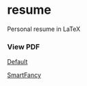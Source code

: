 # resume
Personal resume in LaTeX

### View PDF
[Default](https://github.com/SamTay/resum/blob/master/default/resume.pdf)

[SmartFancy](https://github.com/SamTay/resum/blob/master/smart_fancy/cv.pdf)
